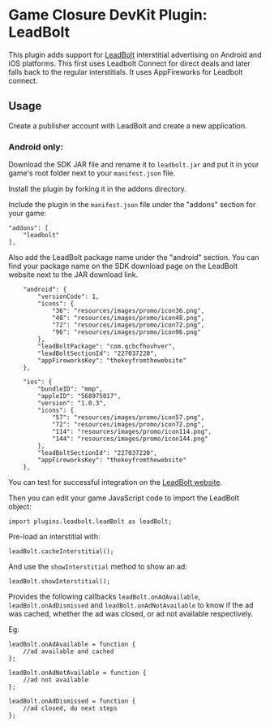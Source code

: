 # Game Closure DevKit Plugin: LeadBolt

This plugin adds support for [LeadBolt](http://www.leadbolt.com/) interstitial advertising on Android and iOS platforms.
This first uses Leadbolt Connect for direct deals and later falls back to the regular interstitials. It uses AppFireworks for Leadbolt connect.

## Usage

Create a publisher account with LeadBolt and create a new application.

### Android only:
Download the SDK JAR file and rename it to `leadbolt.jar` and put it in your game's root folder next to your `manifest.json` file.

Install the plugin by forking it in the addons directory.

Include the plugin in the `manifest.json` file under the "addons" section for your game:

~~~
"addons": [
	"leadbolt"
],
~~~

Also add the LeadBolt package name under the "android" section.  You can find
your package name on the SDK download page on the LeadBolt website next to the
JAR download link.

~~~
	"android": {
		"versionCode": 1,
		"icons": {
			"36": "resources/images/promo/icon36.png",
			"48": "resources/images/promo/icon48.png",
			"72": "resources/images/promo/icon72.png",
			"96": "resources/images/promo/icon96.png"
		},
		"leadBoltPackage": "com.qcbcfhovhver",
		"leadBoltSectionId": "227037220",
		"appFireworksKey": "thekeyfromthewebsite"
	},
~~~

~~~
	"ios": {
		"bundleID": "mmp",
		"appleID": "568975017",
		"version": "1.0.3",
		"icons": {
			"57": "resources/images/promo/icon57.png",
			"72": "resources/images/promo/icon72.png",
			"114": "resources/images/promo/icon114.png",
			"144": "resources/images/promo/icon144.png"
		},
		"leadBoltSectionId": "227037220",
		"appFireworksKey": "thekeyfromthewebsite"
	},
~~~

You can test for successful integration on the [LeadBolt website](http://www.leadbolt.com/).

Then you can edit your game JavaScript code to import the LeadBolt object:

~~~
import plugins.leadbolt.leadBolt as leadBolt;
~~~

Pre-load an interstitial with:

~~~
leadBolt.cacheInterstitial();
~~~

And use the `showInterstitial` method to show an ad:

~~~
leadBolt.showInterstitial();
~~~

Provides the following callbacks `leadBolt.onAdAvailable`, `leadBolt.onAdDismissed` and `leadBolt.onAdNotAvailable`
to know if the ad was cached, whether the ad was closed, or ad not available respectively.

Eg:

~~~
leadBolt.onAdAvailable = function {
	//ad available and cached
};
~~~

~~~
leadBolt.onAdNotAvailable = function {
	//ad not available
};
~~~

~~~
leadBolt.onAdDismissed = function {
	//ad closed, do next steps
};
~~~
